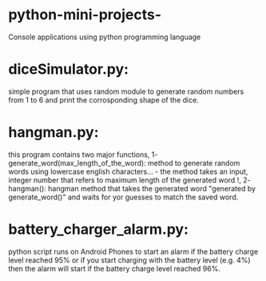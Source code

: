 # python-mini-projects-
Console applications using python programming language  

# diceSimulator.py:
simple program that uses random module to generate random numbers from 1 to 6
and print the corrosponding shape of the dice.

# hangman.py: 
this program contains two major functions,
1- generate_word(max_length_of_the_word): method to generate random words using lowercase english characters...
        - the method takes an input, integer number that refers to maximum length of the generated word !,
2- hangman(): hangman method that takes the generated word "generated by generate_word()"
        and waits for yor guesses to match the saved word.

# battery_charger_alarm.py:
python script runs on Android Phones to start an alarm if the battery charge level reached 95% or if you start charging with the battery level (e.g. 4%) then the alarm will start if the battery charge level reached 96%.  
